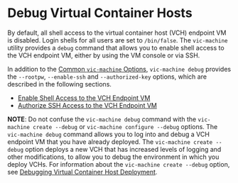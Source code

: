 # Debug Virtual Container Hosts #

By default, all shell access to the virtual container host (VCH) endpoint VM is disabled. Login shells for all users are set to `/bin/false`. The  `vic-machine` utility provides a `debug` command that allows you to enable shell access to the VCH endpoint VM, either by using the VM console or via SSH.

In addition to the [Common `vic-machine` Options](common_vic_options.md), `vic-machine debug` provides the `--rootpw`, `--enable-ssh` and `--authorized-key` options, which are described in the following sections. 

* [Enable Shell Access to the VCH Endpoint VM](vch_shell_access.md)
* [Authorize SSH Access to the VCH Endpoint VM](vch_ssh_access.md) 

**NOTE**: Do not confuse the `vic-machine debug` command with the `vic-machine create --debug` or `vic-machine configure --debug` options. The `vic-machine debug` command allows you to log into and debug a VCH endpoint VM that you have already deployed. The `vic-machine create --debug` option deploys a new VCH that has increased levels of logging and other modifications, to allow you to debug the environment in which you deploy VCHs. For information about the `vic-machine create --debug` option, see [Debugging Virtual Container Host Deployment](vch_debug.md).